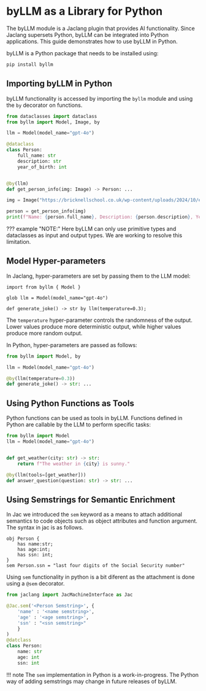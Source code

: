 # byLLM as a Library for Python

The byLLM module is a Jaclang plugin that provides AI functionality. Since Jaclang supersets Python, byLLM can be integrated into Python applications. This guide demonstrates how to use byLLM in Python.

byLLM is a Python package that needs to be installed using:

```bash
pip install byllm
```

## Importing byLLM in Python

byLLM functionality is accessed by importing the `byllm` module and using the `by` decorator on functions.

```python linenums="1"
from dataclasses import dataclass
from byllm import Model, Image, by

llm = Model(model_name="gpt-4o")

@dataclass
class Person:
    full_name: str
    description: str
    year_of_birth: int


@by(llm)
def get_person_info(img: Image) -> Person: ...

img = Image("https://bricknellschool.co.uk/wp-content/uploads/2024/10/einstein3.webp")

person = get_person_info(img)
print(f"Name: {person.full_name}, Description: {person.description}, Year of Birth: {person.year_of_birth}")
```
??? example "NOTE:"
    Here byLLM can only use primitive types and dataclasses as input and output types. We are working to resolve this limitation.


## Model Hyper-parameters

In Jaclang, hyper-parameters are set by passing them to the LLM model:

```jac linenums="1"
import from byllm { Model }

glob llm = Model(model_name="gpt-4o")

def generate_joke() -> str by llm(temperature=0.3);
```

The `temperature` hyper-parameter controls the randomness of the output. Lower values produce more deterministic output, while higher values produce more random output.

In Python, hyper-parameters are passed as follows:

```python linenums="1"
from byllm import Model, by

llm = Model(model_name="gpt-4o")

@by(llm(temperature=0.3))
def generate_joke() -> str: ...
```

## Using Python Functions as Tools

Python functions can be used as tools in byLLM. Functions defined in Python are callable by the LLM to perform specific tasks:

```python linenums="1"
from byllm import Model
llm = Model(model_name="gpt-4o")


def get_weather(city: str) -> str:
    return f"The weather in {city} is sunny."

@by(llm(tools=[get_weather]))
def answer_question(question: str) -> str: ...
```

## Using Semstrings for Semantic Enrichment

In Jac we introduced the `sem` keyword as a means to attach additional semantics to code objects such as object attributes and function argument. The syntax in jac is as follows.

```jac
obj Person {
    has name:str;
    has age:int;
    has ssn: int;
}
sem Person.ssn = "last four digits of the Social Security number"
```

Using `sem` functionality in python is a bit diferent as the attachment is done using a `@sem` decorator.

```python
from jaclang import JacMachineInterface as Jac

@Jac.sem('<Person Semstring>', {
    'name' : '<name semstring>',
    'age' : '<age semstring>',
    'ssn' : "<ssn semstring>"
    }
)
@datclass
class Person:
    name: str
    age: int
    ssn: int
```

!!! note
    The `sem` implementation in Python is a work-in-progress. The Python way of adding semstrings may change in future releases of byLLM.